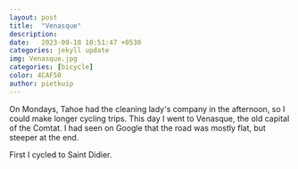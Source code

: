 ```yaml
---
layout: post
title:  "Venasque"
description:
date:   2023-09-18 10:51:47 +0530
categories: jekyll update
img: Venasque.jpg
categories: [bicycle]
color: 4CAF50
author: pietkuip
---
```


On Mondays, Tahoe had the cleaning lady's company in the afternoon, so I could make longer cycling trips. 
This day I went to Venasque, the old capital of the Comtat. I had seen on Google that the road was mostly flat, but steeper at 
the end.

First I cycled to Saint Didier.

 
